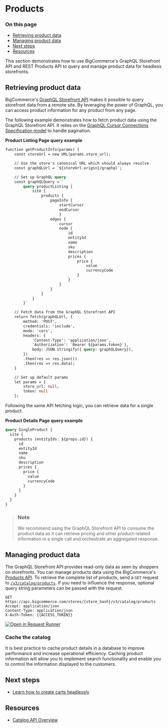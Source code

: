# Products

<div class="otp" id="no-index">

### On this page
- [Retrieving product data](#retrieving-product-data)
- [Managing product data](#managing-product-data)
- [Next steps](#next-steps)
- [Resources](#resources)

</div>

This section demonstrates how to use BigCommerce's GraphQL Storefront API and REST Products API to query and manage product data for headless storefronts.

## Retrieving product data

BigCommerce's [GraphQL Storefront API](https://developer.bigcommerce.com/api-reference/storefront/graphql) makes it possible to query storefront data from a remote site. By leveraging the power of GraphQL, you can access product information for any product from any page.

The following example demonstrates how to fetch product data using the GraphQL Storefront API. It relies on the [GraphQL Cursor Connections Specification model](https://relay.dev/graphql/connections.htm) to handle pagination.

**Product Listing Page query example**

```graphql
function getProductInfo(params) {
    const storeUrl = new URL(params.store_url);

    // Use the store's canonical URL which should always resolve
    const graphQLUrl = `${storeUrl.origin}/graphql`;

    // Set up GraphQL query
    const graphQLQuery = `
        query productListing {
            site {
                products {
                    pageInfo {
                        startCursor
                        endCursor
                        }
                    edges {
                        cursor
                        node {
                            id
                            entityId
                            name
                            sku
                            description
                            prices {
                                price {
                                    value
                                    currencyCode
                                }
                            }
                        }
                    }
                }
            }
        }`

    // Fetch data from the GraphQL Storefront API
    return fetch(graphQLUrl, {
        method: 'POST',
        credentials: 'include',
        mode: 'cors',
        headers: { 
            'Content-Type': 'application/json', 
            'Authorization': `Bearer ${params.token}`},
            body: JSON.stringify({ query: graphQLQuery}),
        })
        .then(res => res.json())
        .then(res => res.data);
    }

    // Set up default params
    let params = {
        store_url: null,
        token: null
    };
```
Following the same API fetching logic, you can retrieve data for a single product.

**Product Details Page query example**

```graphql
query SingleProduct {
  site {
    products (entityIds: ${props.id}) {
      id
      entityId
      name
      sku
      description
      prices {
        price {
          value
          currencyCode
        }
      }
    }
  }
}
```

<div class="HubBlock--callout">
<div class="CalloutBlock--info">
<div class="HubBlock-content">

> ### Note
> We recommend using the GraphQL Storefront API to consume the product data as it can retrieve pricing and other product-related information in a single call and orchestrate an aggregated response.

</div>
</div>
</div>

## Managing product data

The GraphQL Storefront API provides read-only data as seen by shoppers on storefronts. You can manage products data using the BigCommerce's [Products API](https://developer.bigcommerce.com/api-reference/store-management/catalog/products/). To retrieve the complete list of products, send a `GET` request to [`/v3/catalog/products`](https://developer.bigcommerce.com/api-reference/store-management/catalog/products/getproducts). If you need to influence the response, optional query string parameters can be passed with the request.

```http
GET https://api.bigcommerce.com/stores/{store_hash}/v3/catalog/products
Accept: application/json
Content-Type: application/json
X-Auth-Token: {{ACCESS_TOKEN}}
```

[![Open in Request Runner](https://storage.googleapis.com/bigcommerce-production-dev-center/images/Open-Request-Runner.svg)](https://developer.bigcommerce.com/api-reference/store-management/catalog/products/getproducts#requestrunner)

### Cache the catalog

It is best practice to cache product details in a database to improve performance and increase operational efficiency. Caching product information will allow you to implement search functionality and enable you to control the information displayed to the customers.
 
## Next steps

- [Learn how to create carts headlessly]()

## Resources

- [Catalog API Overview](https://developer.bigcommerce.com/api-docs/store-management/catalog/catalog-overview)